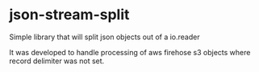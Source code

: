 # json-stream-split
 
Simple library that will split json objects out of a io.reader

It was developed to handle processing of aws firehose s3 objects where record delimiter was not set.
